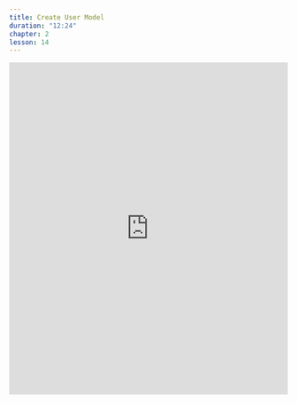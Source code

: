 ```yaml
---
title: Create User Model
duration: "12:24"
chapter: 2
lesson: 14
---
```


<iframe width="100%" height="600" src="https://www.youtube.com/embed/fIVYyAHgia0" title="YouTube video player" frameborder="0" allow="accelerometer; autoplay; clipboard-write; encrypted-media; gyroscope; picture-in-picture; web-share" allowfullscreen></iframe>